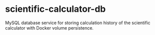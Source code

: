 # scientific-calculator-db
MySQL database service for storing calculation history of the scientific calculator with Docker volume persistence.
